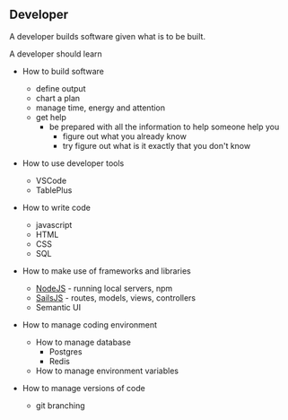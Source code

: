 ## Developer
A developer builds software given what is to be built.

A developer should learn 
- How to build software
	- define output
	- chart a plan
	- manage time, energy and attention
	- get help
		-  be prepared with all the information to help someone help you
			- figure out what you already know
			- try figure out what is it exactly that you don't know
- How to use developer tools
	- VSCode
	- TablePlus

- How to write code
	- javascript
	- HTML
	- CSS
	- SQL
- How to make use of frameworks and libraries
	- [NodeJS](NodeJS.md) - running local servers, npm
	- [SailsJS](SailsJS.md) - routes, models, views, controllers 
	- Semantic UI 
- How to manage coding environment 
	- How to manage database
		- Postgres
		- Redis
	- How to manage environment variables
- How to manage versions of code
	- git branching




